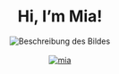 <div align="center" >
   <h1>Hi, I’m Mia!</h1>
</div>
<div align="center" >
<img src="https://user-images.githubusercontent.com/130464314/232234472-6d144cc0-657c-4055-8fab-f4362eff71cf.png" alt="Beschreibung des Bildes">
<br>
   <br>
<a href="https://www.instagram.com/_mia0104/" target="_blank">
  <img src="https://img.shields.io/badge/Instagram-fe4164?style=for-the-badge&logo=instagram&logoColor=white" alt="mia" />
 </a> 
   </div>



